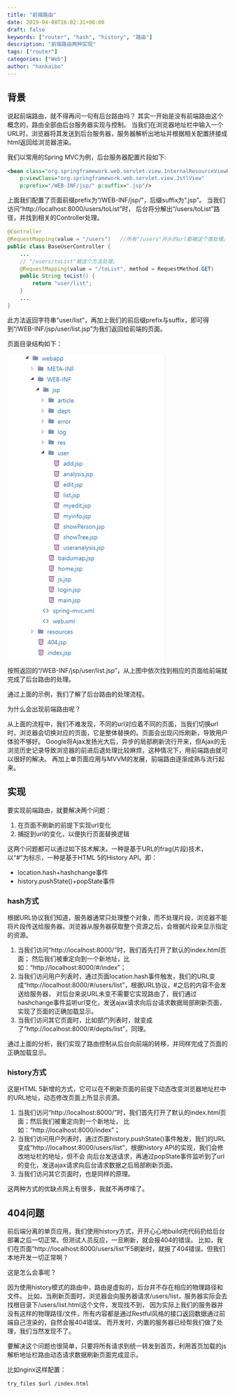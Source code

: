 ```yaml
---
title: "前端路由"
date: 2019-04-08T16:02:31+08:00
draft: false
keywords: ["router", "hash", "history", "路由"]
description: "前端路由两种实现"
tags: ["router"]
categories: ["Web"]
author: "hankaibo"
---
```

## 背景
说起前端路由，就不得再问一句有后台路由吗？
其实一开始是没有前端路由这个概念的，路由全部由后台服务器实现与控制。
当我们在浏览器地址栏中输入一个URL时，浏览器将其发送到后台服务器，服务器解析出地址并根据相关配置拼接成html返回给浏览器渲染。

我们以常用的Spring MVC为例，后台服务器配置片段如下:

```xml
<bean class="org.springframework.web.servlet.view.InternalResourceViewResolver"
    p:viewClass="org.springframework.web.servlet.view.JstlView"
    p:prefix="/WEB-INF/jsp/" p:suffix=".jsp"/>
```

上面我们配置了页面前缀prefix为“/WEB-INF/jsp/”，后缀suffix为“.jsp”。
当我们访问“http://localhost:8000/users/toList”时，
后台将分解出“/users/toList”路径，并找到相关的Controller处理。

```java
@Controller
@RequestMapping(value = "/users")   //所有"/users"开头的url都被这个类处理。
public class BaseUserController {
    ...
    // "/users/toList"被这个方法处理。
    @RequestMapping(value = "/toList", method = RequestMethod.GET)  
    public String toList() {
        return "user/list";
    }
    ...
}
```
此方法返回字符串“user/list”，再加上我们的前后缀prefix与suffix，即可得到“/WEB-INF/jsp/user/list.jsp”为我们返回给前端的页面。

页面目录结构如下：

![用户列表](/img/user_list.jpg "用户列表")

按照返回的“/WEB-INF/jsp/user/list.jsp”，从上图中依次找到相应的页面给前端就完成了后台路由的处理。

通过上面的示例，我们了解了后台路由的处理流程。

为什么会出现前端路由呢？

从上面的流程中，我们不难发现，不同的url对应着不同的页面，当我们切换url时，浏览器会切换对应的页面，它是整体替换的。页面会出现闪烁刷新，导致用户体验不够好。
Google将Ajax发扬光大后，异步的局部刷新流行开来，但Ajax的无浏览历史记录导致浏览器的前进后退处理比较麻烦，这种情况下，用前端路由就可以很好的解决。
再加上单页面应用与MVVM的发展，前端路由逐渐成熟与流行起来。

## 实现
要实现前端路由，就要解决两个问题：

 1. 在页面不刷新的前提下实现url变化
 2. 捕捉到url的变化，以便执行页面替换逻辑

这两个问题都可以通过如下技术解决。一种是基于URL的frag(片段)技术，以“#”为标示，一种是基于HTML 5的History API。即：

* location.hash+hashchange事件
* history.pushState()+popState事件

### hash方式
根据URL协议我们知道，服务器通常只处理整个对象，而不处理片段，浏览器不能将片段传送给服务器。浏览器从服务器获取整个资源之后，会根据片段来显示指定的资源。

1. 当我们访问“http://localhost:8000/”时，我们首先打开了默认的index.html页面；
然后我们被重定向到一个新地址，比如：“http://localhost:8000/#/index”；
2. 当我们访问用户列表时，通过页面location.hash事件触发，我们的URL变成“http://localhost:8000/#/users/list”，根据URL协议，#之后的内容不会发送给服务器，
对后台来说URL未变不需要它实现路由了，我们通过hashchange事件监听url变化，发送ajax请求向后台请求数据局部刷新页面，实现了页面的正确加载显示。
3. 当我们访问其它页面时，比如部门列表时，就变成了“http://localhost:8000/#/depts/list”，同理。

通过上面的分析，我们实现了路由控制从后台向前端的转移，并同样完成了页面的正确加载显示。

### history方式
这是HTML 5新增的方式，它可以在不刷新页面的前提下动态改变浏览器地址栏中的URL地址，动态修改页面上所显示资源。

1. 当我们访问“http://localhost:8000/”时，我们首先打开了默认的index.html页面；然后我们被重定向到一个新地址，
比如：“http://localhost:8000/index”；
2. 当我们访问用户列表时，通过页面history.pushState()事件触发，我们的URL变成“http://localhost:8000/users/list”，根据history API的实现，我们会修改地址栏的地址，但不会
向后台发送请求，再通过popState事件监听到了url的变化，发送ajax请求向后台请求数据之后局部刷新页面。
3. 当我们访问其它页面时，也是同样的原理。

这两种方式的优缺点网上有很多，我就不再啰嗦了。

## 404问题
前后端分离的单页应用，我们使用history方式，开开心心地build完代码扔给后台部署之后一切正常。但测试人员反应，一旦刷新，就会报404的错误。
比如，我们在页面“http://localhost:8000/users/list”F5刷新时，就报了404错误。但我们本地开发一切正常啊？

这是怎么会事呢？

因为使用history模式的路由中，路由是虚拟的，后台并不存在相应的物理路径和文件。
比如，当刷新页面时，浏览器会向服务器请求/users/list，服务器实际会去找根目录下/users/list.html这个文件，发现找不到，
因为实际上我们的服务器并没有这样的物理路径/文件，所有内容都是通过Restful风格的接口返回数据通过前端自己渲染的，自然会报404错误。
而开发时，内置的服务器已经帮我们做了处理，我们当然发现不了。

要解决这个问题也很简单，只要将所有请求到统一转发到首页，利用首页加载的js解析地址栏路由动态请求数据刷新页面完成显示。

比如nginx这样配置：
```xml
try_files $url /index.html
```





